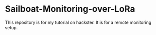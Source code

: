 # Sailboat-Monitoring-over-LoRa
This repository is for my tutorial on hackster.  It is for a remote monitoring setup.
